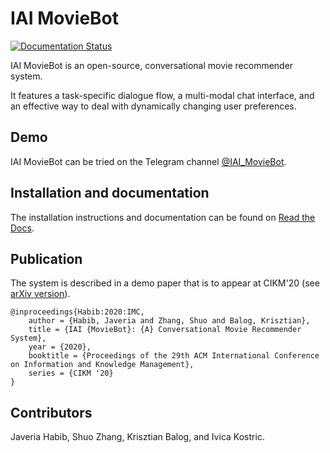 # IAI MovieBot

[![Documentation Status](https://readthedocs.org/projects/iai-moviebot/badge/?version=latest)](https://iai-moviebot.readthedocs.io/en/latest/?badge=latest)

IAI MovieBot is an open-source, conversational movie recommender system.

It features a task-specific dialogue flow, a multi-modal chat interface, and an effective way to deal with dynamically changing user preferences.

## Demo

IAI MovieBot can be tried on the Telegram channel [@IAI_MovieBot](https://t.me/IAI_MovieBot).


## Installation and documentation

The installation instructions and documentation can be found on [Read the Docs](https://iai-moviebot.readthedocs.io/).


## Publication

The system is described in a demo paper that is to appear at CIKM'20 (see [arXiv version](https://arxiv.org/abs/2009.03668)).

```
@inproceedings{Habib:2020:IMC,
	author = {Habib, Javeria and Zhang, Shuo and Balog, Krisztian},
	title = {IAI {MovieBot}: {A} Conversational Movie Recommender System},
	year = {2020},
	booktitle = {Proceedings of the 29th ACM International Conference on Information and Knowledge Management},
	series = {CIKM '20}
}
```

## Contributors

Javeria Habib, Shuo Zhang, Krisztian Balog, and Ivica Kostric.

